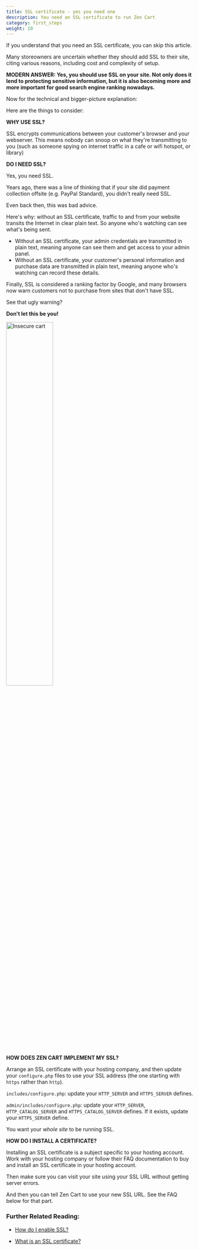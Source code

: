 ```yaml
---
title: SSL certificate - yes you need one 
description: You need an SSL certificate to run Zen Cart
category: first_steps 
weight: 10
---
```


If you understand that you need an SSL certificate, you can skip this article.

Many storeowners are uncertain whether they should add SSL to their site, citing various reasons, including cost and complexity of setup.  

**MODERN ANSWER: Yes, you should use SSL on your site. Not only does it lend to protecting sensitive information, but it is also becoming more and more important for good search engine ranking nowadays.**  

Now for the technical and bigger-picture explanation:  

Here are the things to consider:  

**WHY USE SSL?**  

SSL encrypts communications between your customer's browser and your webserver. This means nobody can snoop on what they're transmitting to you (such as someone spying on internet traffic in a cafe or wifi hotspot, or library)  

**DO I NEED SSL?**  

Yes, you need SSL. 

Years ago, there was a line of thinking that if your site did payment collection offsite (e.g. PayPal Standard), you didn't really need SSL.  

Even back then, this was bad advice.  

Here's why: without an SSL certificate, traffic to and from your website transits the Internet in clear plain text.  So anyone who's watching can see what's being sent. 

- Without an SSL certificate, your admin credentials are transmitted in plain text, meaning anyone can see them and get access to your admin panel. 
- Without an SSL certificate, your customer's personal information and purchase data are transmitted in plain text, meaning anyone who's watching can record these details. 

Finally, SSL is considered a ranking factor by Google, and many browsers
now warn customers not to purchase from sites that don't have SSL. 

See that ugly warning? 

**Don't let this be you!**

<img src="/images/insecure_cart.png" alt="Insecure cart" width="50%" />

**HOW DOES ZEN CART IMPLEMENT MY SSL?**  

Arrange an SSL certificate with your hosting company, and then update your `configure.php` files to use your SSL address (the one starting with `https` rather than `http`). 

`includes/configure.php`: update your `HTTP_SERVER` and `HTTPS_SERVER` defines. 

`admin/includes/configure.php`:  update your `HTTP_SERVER`, `HTTP_CATALOG_SERVER` and `HTTPS_CATALOG_SERVER` defines.  If it exists, update your `HTTPS_SERVER` define.

You want your *whole site* to be running SSL.  

**HOW DO I INSTALL A CERTIFICATE?**

Installing an SSL certificate is a subject specific to your hosting account. Work with your hosting company or follow their FAQ documentation to buy and install an SSL certificate in your hosting account.  

Then make sure you can visit your site using your SSL URL without getting server errors.  

And then you can tell Zen Cart to use your new SSL URL. See the FAQ below for that part.  

### Further Related Reading:  

- [How do I enable SSL?](/user/installing/enable_ssl/)

- [What is an SSL certificate?](/user/security/ssl_cert/) 
